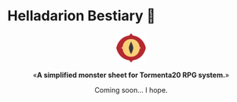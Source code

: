 # Helladarion Bestiary 🦄

<p align="center"><img src="src/assets/icon.png" alt="T20 Bestiary Logo" width="60"></p>
<p align="center">&laquo;<b>A simplified monster sheet for Tormenta20 RPG system.</b>&raquo;</p>
<p align="center">Coming soon... I hope.</p>